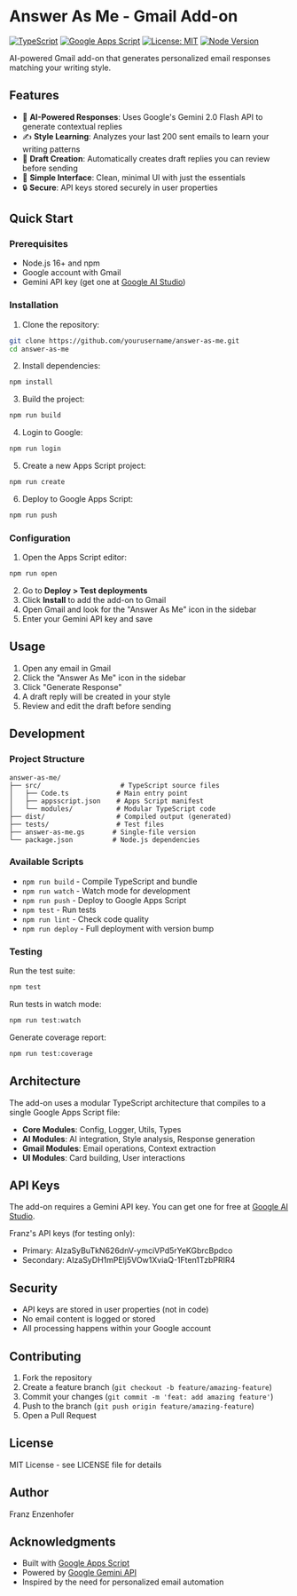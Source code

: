 # Answer As Me - Gmail Add-on

[![TypeScript](https://img.shields.io/badge/TypeScript-5.9-blue)](https://www.typescriptlang.org/)
[![Google Apps Script](https://img.shields.io/badge/Google%20Apps%20Script-Ready-green)](https://developers.google.com/apps-script)
[![License: MIT](https://img.shields.io/badge/License-MIT-yellow.svg)](https://opensource.org/licenses/MIT)
[![Node Version](https://img.shields.io/badge/node-%3E%3D18.0.0-brightgreen)](https://nodejs.org)

AI-powered Gmail add-on that generates personalized email responses matching your writing style.

## Features

- 🤖 **AI-Powered Responses**: Uses Google's Gemini 2.0 Flash API to generate contextual replies
- ✍️ **Style Learning**: Analyzes your last 200 sent emails to learn your writing patterns
- 📧 **Draft Creation**: Automatically creates draft replies you can review before sending
- 🎯 **Simple Interface**: Clean, minimal UI with just the essentials
- 🔒 **Secure**: API keys stored securely in user properties

## Quick Start

### Prerequisites

- Node.js 16+ and npm
- Google account with Gmail
- Gemini API key (get one at [Google AI Studio](https://makersuite.google.com/app/apikey))

### Installation

1. Clone the repository:
```bash
git clone https://github.com/yourusername/answer-as-me.git
cd answer-as-me
```

2. Install dependencies:
```bash
npm install
```

3. Build the project:
```bash
npm run build
```

4. Login to Google:
```bash
npm run login
```

5. Create a new Apps Script project:
```bash
npm run create
```

6. Deploy to Google Apps Script:
```bash
npm run push
```

### Configuration

1. Open the Apps Script editor:
```bash
npm run open
```

2. Go to **Deploy > Test deployments**
3. Click **Install** to add the add-on to Gmail
4. Open Gmail and look for the "Answer As Me" icon in the sidebar
5. Enter your Gemini API key and save

## Usage

1. Open any email in Gmail
2. Click the "Answer As Me" icon in the sidebar
3. Click "Generate Response"
4. A draft reply will be created in your style
5. Review and edit the draft before sending

## Development

### Project Structure

```
answer-as-me/
├── src/                    # TypeScript source files
│   ├── Code.ts            # Main entry point
│   ├── appsscript.json    # Apps Script manifest
│   └── modules/           # Modular TypeScript code
├── dist/                  # Compiled output (generated)
├── tests/                 # Test files
├── answer-as-me.gs       # Single-file version
└── package.json          # Node.js dependencies
```

### Available Scripts

- `npm run build` - Compile TypeScript and bundle
- `npm run watch` - Watch mode for development
- `npm run push` - Deploy to Google Apps Script
- `npm test` - Run tests
- `npm run lint` - Check code quality
- `npm run deploy` - Full deployment with version bump

### Testing

Run the test suite:
```bash
npm test
```

Run tests in watch mode:
```bash
npm run test:watch
```

Generate coverage report:
```bash
npm run test:coverage
```

## Architecture

The add-on uses a modular TypeScript architecture that compiles to a single Google Apps Script file:

- **Core Modules**: Config, Logger, Utils, Types
- **AI Modules**: AI integration, Style analysis, Response generation
- **Gmail Modules**: Email operations, Context extraction
- **UI Modules**: Card building, User interactions

## API Keys

The add-on requires a Gemini API key. You can get one for free at [Google AI Studio](https://makersuite.google.com/app/apikey).

Franz's API keys (for testing only):
- Primary: AIzaSyBuTkN626dnV-ymciVPd5rYeKGbrcBpdco
- Secondary: AIzaSyDH1mPElj5VOw1XviaQ-1Ften1TzbPRIR4

## Security

- API keys are stored in user properties (not in code)
- No email content is logged or stored
- All processing happens within your Google account

## Contributing

1. Fork the repository
2. Create a feature branch (`git checkout -b feature/amazing-feature`)
3. Commit your changes (`git commit -m 'feat: add amazing feature'`)
4. Push to the branch (`git push origin feature/amazing-feature`)
5. Open a Pull Request

## License

MIT License - see LICENSE file for details

## Author

Franz Enzenhofer

## Acknowledgments

- Built with [Google Apps Script](https://developers.google.com/apps-script)
- Powered by [Google Gemini API](https://ai.google.dev/)
- Inspired by the need for personalized email automation